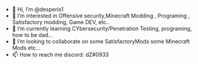 - 👋 Hi, I’m @desperis1
- 👀 I’m interested in Offensive security,Minecraft Modding , Programing , Satisfactory modding, Game DEV, etc..
- 🌱 I’m currently learning CYbersecurity/Penetration Testing, programing, how to be dad...
- 💞️ I’m looking to collaborate on some SatisfactoryMods some Minecraft Mods etc...
- 📫 How to reach me discord: dZ#0933

<!---
desperis1/desperis1 is a ✨ special ✨ repository because its `README.md` (this file) appears on your GitHub profile.
You can click the Preview link to take a look at your changes.
--->
